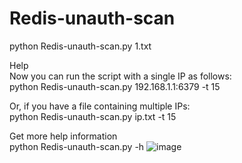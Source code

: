 # Redis-unauth-scan
python Redis-unauth-scan.py 1.txt  
  
Help  
Now you can run the script with a single IP as follows:  
python Redis-unauth-scan.py 192.168.1.1:6379 -t 15  
  
Or, if you have a file containing multiple IPs:  
python Redis-unauth-scan.py ip.txt -t 15  

Get more help information  
python Redis-unauth-scan.py -h
![image](https://github.com/Lxiyang/Redis-unauth-scan/assets/95738186/e67a875a-24f8-49cf-bd83-a0fa63bb5773)
